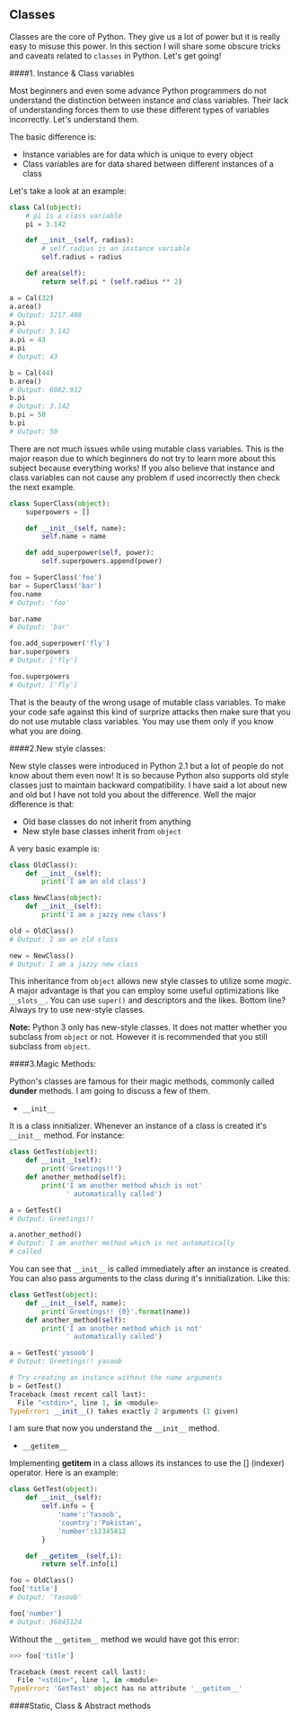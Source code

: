 ## Classes

Classes are the core of Python. They give us a lot of power but it is really easy to misuse this power. In this section I will share some obscure tricks and caveats related to `classes` in Python. Let's get going!

####1. Instance & Class variables

Most beginners and even some advance Python programmers do not understand the distinction between instance and class variables. Their lack of understanding forces them to use these different types of variables incorrectly. Let's understand them.

The basic difference is:

- Instance variables are for data which is unique to every object
- Class variables are for data shared between different instances of a class

Let's take a look at an example:

```python
class Cal(object):
    # pi is a class variable
    pi = 3.142

    def __init__(self, radius):
        # self.radius is an instance variable
        self.radius = radius

    def area(self):
        return self.pi * (self.radius ** 2)

a = Cal(32)
a.area()
# Output: 3217.408
a.pi
# Output: 3.142
a.pi = 43
a.pi
# Output: 43

b = Cal(44)
b.area()
# Output: 6082.912
b.pi
# Output: 3.142
b.pi = 50
b.pi
# Output: 50
```

There are not much issues while using mutable class variables. This is the major reason due to which beginners do not try to learn more about this subject because everything works! If you also believe that instance and class variables can not cause any problem if used incorrectly then check the next example.

```python
class SuperClass(object):
    superpowers = []

    def __init__(self, name):
        self.name = name

    def add_superpower(self, power):
        self.superpowers.append(power)

foo = SuperClass('foo')
bar = SuperClass('bar')
foo.name
# Output: 'foo'

bar.name
# Output: 'bar'

foo.add_superpower('fly')
bar.superpowers
# Output: ['fly']

foo.superpowers
# Output: ['fly']
```

That is the beauty of the wrong usage of mutable class variables. To make your code safe against this kind of surprize attacks then make sure that you do not use mutable class variables. You may use them only if you know what you are doing.

####2.New style classes:

New style classes were introduced in Python 2.1 but a lot of people do not know about them even now! It is so because Python also supports old style classes just to maintain backward compatibility. I have said a lot about new and old but I have not told you about the difference. Well the major difference is that:

- Old base classes do not inherit from anything
- New style base classes inherit from `object`

A very basic example is:

```python
class OldClass():
    def __init__(self):
        print('I am an old class')

class NewClass(object):
    def __init__(self):
        print('I am a jazzy new class')

old = OldClass()
# Output: I am an old class

new = NewClass()
# Output: I am a jazzy new class
```

This inheritance from `object` allows new style classes to utilize some _magic_. A major advantage is that you can employ some useful optimizations like `__slots__`. You can use `super()` and descriptors and the likes. Bottom line? Always try to use new-style classes.

__Note:__ Python 3 only has new-style classes. It does not matter whether you subclass from `object` or not. However it is recommended that you still subclass from `object`.

####3.Magic Methods:

Python's classes are famous for their magic methods, commonly called __dunder__ methods. I am going to discuss a few of them.

- `__init__`

It is a class innitializer. Whenever an instance of a class is created it's `__init__` method. For instance:

```python
class GetTest(object):
    def __init__(self):
        print('Greetings!!')
    def another_method(self):
        print('I am another method which is not'
              ' automatically called')

a = GetTest()
# Output: Greetings!!

a.another_method()
# Output: I am another method which is not automatically
# called
```

You can see that `__init__` is called immediately after an instance is created. You can also pass arguments to the class during it's innitialization. Like this:

```python
class GetTest(object):
    def __init__(self, name):
        print('Greetings!! {0}'.format(name))
    def another_method(self):
        print('I am another method which is not'
              ' automatically called')

a = GetTest('yasoob')
# Output: Greetings!! yasoob

# Try creating an instance without the name arguments
b = GetTest()
Traceback (most recent call last):
  File "<stdin>", line 1, in <module>
TypeError: __init__() takes exactly 2 arguments (1 given)
```

I am sure that now you understand the `__init__` method.

- `__getitem__`

Implementing __getitem__ in a class allows its instances to use the [] (indexer) operator. Here is an example:

```python
class GetTest(object):
    def __init__(self):
        self.info = {
            'name':'Yasoob',
            'country':'Pakistan',
            'number':12345812
        }

    def __getitem__(self,i):
        return self.info[i]

foo = OldClass()
foo['title']
# Output: 'Yasoob'

foo['number']
# Output: 36845124
```

Without the `__getitem__` method we would have got this error:

```python
>>> foo['title']

Traceback (most recent call last):
  File "<stdin>", line 1, in <module>
TypeError: 'GetTest' object has no attribute '__getitem__'
```


####Static, Class & Abstract methods


